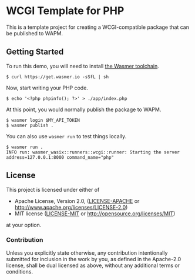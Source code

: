 # WCGI Template for PHP

This is a template project for creating a WCGI-compatible package that can be
published to WAPM.

## Getting Started

To run this demo, you will need to install [the Wasmer toolchain][install].

```console
$ curl https://get.wasmer.io -sSfL | sh
```

Now, start writing your PHP code.

```console
$ echo '<?php phpinfo(); ?>' > ./app/index.php
```

At this point, you would normally publish the package to WAPM.

```console
$ wasmer login $MY_API_TOKEN
$ wasmer publish .
```

You can also use `wasmer run` to test things locally.

```console
$ wasmer run .
INFO run: wasmer_wasix::runners::wcgi::runner: Starting the server address=127.0.0.1:8000 command_name="php"
```

## License

This project is licensed under either of

- Apache License, Version 2.0, ([LICENSE-APACHE](./LICENSE-APACHE.md) or
  <http://www.apache.org/licenses/LICENSE-2.0>)
- MIT license ([LICENSE-MIT](./LICENSE-MIT.md) or
   <http://opensource.org/licenses/MIT>)

at your option.

### Contribution

Unless you explicitly state otherwise, any contribution intentionally
submitted for inclusion in the work by you, as defined in the Apache-2.0
license, shall be dual licensed as above, without any additional terms or
conditions.

[install]: https://docs.wasmer.io/ecosystem/wasmer/getting-started
